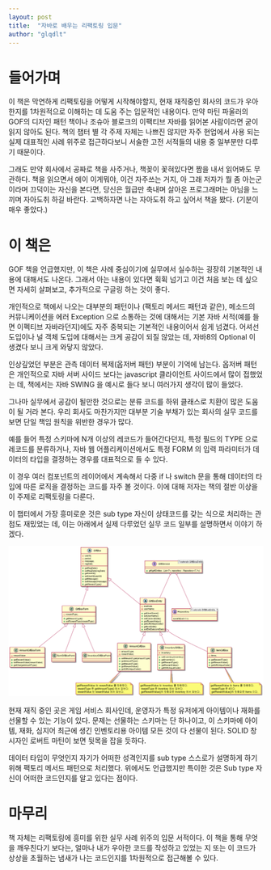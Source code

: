 ```yaml
---
layout: post
title:  "자바로 배우는 리팩토링 입문"
author: "glqdlt"
---
```


# 들어가며

이 책은 막연하게 리팩토링을 어떻게 시작해야할지, 현재 재직중인 회사의 코드가 우아한지를 1차원적으로 이해하는 데 도움 주는 입문적인 내용이다. 만약 마틴 파울러의 GOF의 디자인 패턴 책이나 조슈아 블로크의 이팩티브 자바를 읽어본 사람이라면 굳이 읽지 않아도 된다. 책의 챕터 별 각 주제 자체는 나쁘진 않지만 자주 현업에서 사용 되는 실제 대표적인 사례 위주로 접근하다보니 서술한 고전 서적들의 내용 중 일부분만 다루기 때문이다.

그래도 만약 회사에서 공짜로 책을 사주거나, 책꽂이 꽃혀있다면 짬을 내서 읽어봐도 무관하다. 책을 읽으면서 에이 이게뭐야, 이건 자주쓰는 거지, 아 그래 저자가 뭘 좀 아는군 이라며 끄덕이는 자신을 본다면, 당신은 월급만 축내며 살아온 프로그래머는 아님을 느끼며 자아도취 하길 바란다. 고백하자면 나는 자아도취 하고 싶어서 책을 봤다. (기분이 매우 좋았다.)

# 이 책은

GOF 책을 언급했지만, 이 책은 사례 중심이기에 실무에서 실수하는 굉장히 기본적인 내용에 대해서도 나온다. 그래서 아는 내용이 있다면 휙휙 넘기고 이건 처음 보는 데 싶으면 자세히 살펴보고, 추가적으로 구글링 하는 것이 좋다.

개인적으로 책에서 나오는 대부분의 패턴이나 (팩토리 메서드 패턴과 같은), 메소드의 커뮤니케이션을 에러 Exception 으로 소통하는 것에 대해서는 기본 자바 서적(예를 들면 이펙티브 자바라던지)에도 자주 중복되는 기본적인 내용이어서 쉽게 넘겼다. 어셔선 도입이나 널 객체 도입에 대해서는 크게 공감이 되질 않았는 데, 자바8의 Optional 이 생겼다 보니 크게 와닿지 않았다.

인상깊었던 부분은 관측 데이터 복제(옵저버 패턴) 부분이 기억에 남는다. 옵저버 패턴은 개인적으로 자바 서버 사이드 보다는 javascript 클라이언트 사이드에서 많이 접했었는 데, 책에서는 자바 SWING 을 예시로 들다 보니 여러가지 생각이 많이 들었다. 

그나마 실무에서 공감이 될만한 것으로는 분류 코드를 하위 클래스로 치환이 많은 도움이 될 거라 본다. 우리 회사도 마찬가지만 대부분 기술 부채가 있는 회사의 실무 코드를 보면 단일 책임 원칙을 위반한 경우가 많다. 

예를 들어 특정 스키마에 N개 이상의 레코드가 들어간다던지, 특정 필드의 TYPE 으로 레코드를 분류하거나, 자바 웹 어플리케이션에서도 특정 FORM 의 입력 파라미터가 데이터의 타입을 결정하는 경우를 대표적으로 들 수 있다. 

이 경우 여러 컴포넌트의 레이어에서 계속해서 다중 if 나 switch 문을 통해 데이터의 타입에 따른 로직을 결정하는 코드를 자주 볼 것이다. 이에 대해 저자는 책의 절반 이상을 이 주제로 리팩토링을 다룬다. 

이 챕터에서 가장 흥미로운 것은 sub type 자신이 상태코드를 갖는 식으로 처리하는 관점도 재밌었는 데, 이는 아래에서 실제 다루었던 실무 코드 일부를 설명하면서 이야기 하겠다.

<img src="/images/gift_class_diagram.png">

현재 재직 중인 곳은 게임 서비스 회사인데, 운영자가 특정 유저에게 아이템이나 재화를 선물할 수 있는 기능이 있다. 문제는 선물하는 스키마는 단 하나이고, 이 스키마에 아이템, 재화, 심지어 최근에 생긴 인벤토리용 아이템 모든 것이 다 선물이 된다. SOLID 창시자인 로버트 마틴이 보면 뒷목을 잡을 듯하다.


데이터 타입이 무엇인지 자기가 어떠한 성격인지를 sub type 스스로가 설명하게 하기 위해 팩토리 메서드 패턴으로 처리했다. 
위에서도 언급했지만 특이한 것은 Sub type 자신이 어떠한 코드인지를 알고 있다는 점이다.


# 마무리

책 자체는 리팩토링에 흥미를 위한 실무 사례 위주의 입문 서적이다. 이 책을 통해 무엇을 깨우친다기 보다는, 얼마나 내가 우아한 코드를 작성하고 있었는 지 또는 이 코드가 상상을 초월하는 냄새가 나는 코드인지를 1차원적으로 접근해볼 수 있다. 
 

